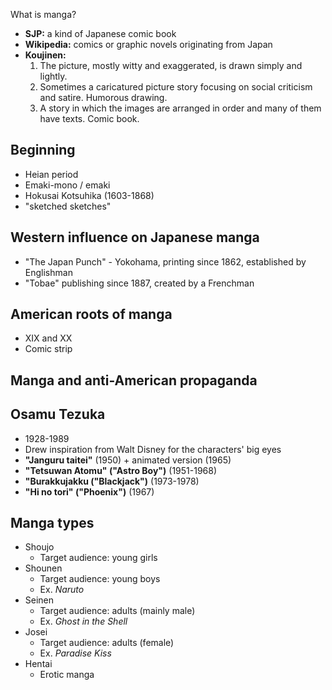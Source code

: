What is manga?
+ **SJP:** a kind of Japanese comic book
+ **Wikipedia:** comics or graphic novels originating from Japan
+ **Koujinen:**
	1. The picture, mostly witty and exaggerated, is drawn simply and lightly.
	2. Sometimes a caricatured picture story focusing on social criticism and satire. Humorous drawing.
	3. A story in which the images are arranged in order and many of them have texts. Comic book.
## Beginning
+ Heian period
+ Emaki-mono / emaki
+ Hokusai Kotsuhika (1603-1868)
+ "sketched sketches"
## Western influence on Japanese manga
+ "The Japan Punch" - Yokohama, printing since 1862, established by Englishman
+ "Tobae" publishing since 1887, created by a Frenchman
## American roots of manga
+ XIX and XX
+ Comic strip
## Manga and anti-American propaganda
## Osamu Tezuka
+ 1928-1989
+ Drew inspiration from Walt Disney for the characters' big eyes
+ **"Janguru taitei"** (1950) + animated version (1965)
+ **"Tetsuwan Atomu" ("Astro Boy")** (1951-1968)
+ **"Burakkujakku ("Blackjack")** (1973-1978)
+ **"Hi no tori" ("Phoenix")** (1967)
## Manga types
+ Shoujo
	+ Target audience: young girls
+ Shounen
	+ Target audience: young boys
	+ Ex. *Naruto*
+ Seinen
	+ Target audience: adults (mainly male)
	+ Ex. *Ghost in the Shell*
+ Josei
	+ Target audience: adults (female)
	+ Ex. *Paradise Kiss*
+ Hentai
	+ Erotic manga